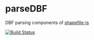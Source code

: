 parseDBF
========
DBF parsing components of [shapefile-js](https://github.com/calvinmetcalf/shapefile-js)

[![Build Status](https://travis-ci.org/calvinmetcalf/parseDBF.svg)](https://travis-ci.org/calvinmetcalf/parseDBF)
